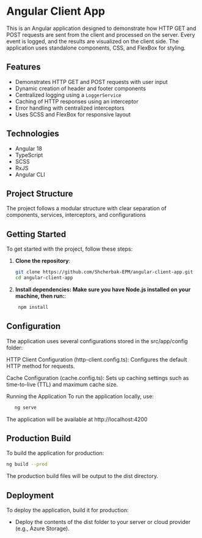 # Angular Client App

This is an Angular application designed to demonstrate how HTTP GET and POST requests are sent from the client and processed on the server. Every event is logged, and the results are visualized on the client side. The application uses standalone components, CSS, and FlexBox for styling.

## Features

- Demonstrates HTTP GET and POST requests with user input
- Dynamic creation of header and footer components
- Centralized logging using a `LoggerService`
- Caching of HTTP responses using an interceptor
- Error handling with centralized interceptors
- Uses SCSS and FlexBox for responsive layout

## Technologies

- Angular 18
- TypeScript
- SCSS
- RxJS
- Angular CLI

## Project Structure

The project follows a modular structure with clear separation of components, services, interceptors, and configurations

## Getting Started

To get started with the project, follow these steps:

1. **Clone the repository**:

   ```bash
   git clone https://github.com/Shcherbak-EPM/angular-client-app.git
   cd angular-client-app

   ```

2. **Install dependencies: Make sure you have Node.js installed on your machine, then run:**:
   ```bash
    npm install
   ```

## Configuration

The application uses several configurations stored in the src/app/config folder:

HTTP Client Configuration (http-client.config.ts): Configures the default HTTP method for requests.

Cache Configuration (cache.config.ts): Sets up caching settings such as time-to-live (TTL) and maximum cache size.

Running the Application
To run the application locally, use:

```bash
   ng serve
```

The application will be available at http://localhost:4200

## Production Build

To build the application for production:

```bash
ng build --prod
```

The production build files will be output to the dist directory.

## Deployment

To deploy the application, build it for production:

- Deploy the contents of the dist folder to your server or cloud provider (e.g., Azure Storage).
